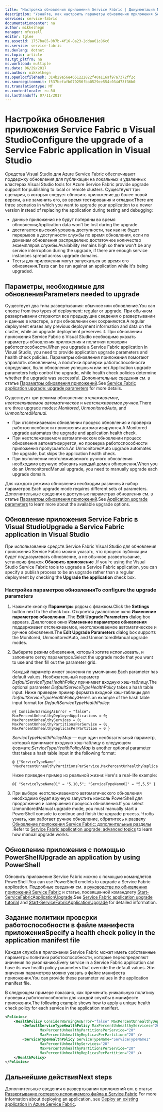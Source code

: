 ```yaml
---
title: "Настройка обновления приложения Service Fabric | Документация Майкрософт"
description: "Узнайте, как настроить параметры обновления приложения Service Fabric с помощью Microsoft Visual Studio."
services: service-fabric
documentationcenter: na
author: mikkelhegn
manager: mfussell
editor: tglee
ms.assetid: 1757ba85-0b7b-4f16-8a23-2ddaa61c86c6
ms.service: service-fabric
ms.devlang: dotnet
ms.topic: article
ms.tgt_pltfrm: na
ms.workload: multiple
ms.date: 06/29/2017
ms.author: mikkelhegn
ms.openlocfilehash: 314b29a56e4651222822f40a116af97a7372ff2c
ms.sourcegitcommit: f537befafb079256fba0529ee554c034d73f36b0
ms.translationtype: MT
ms.contentlocale: ru-RU
ms.lasthandoff: 07/11/2017
---
```

# <a name="configure-the-upgrade-of-a-service-fabric-application-in-visual-studio"></a><span data-ttu-id="9aa22-103">Настройка обновления приложения Service Fabric в Visual Studio</span><span class="sxs-lookup"><span data-stu-id="9aa22-103">Configure the upgrade of a Service Fabric application in Visual Studio</span></span>
<span data-ttu-id="9aa22-104">Средства Visual Studio для Azure Service Fabric обеспечивают поддержку обновления для публикации на локальных и удаленных кластерах.</span><span class="sxs-lookup"><span data-stu-id="9aa22-104">Visual Studio tools for Azure Service Fabric provide upgrade support for publishing to local or remote clusters.</span></span> <span data-ttu-id="9aa22-105">Существуют три сценария, в которых следует обновить приложение до более новой версии, а не заменить его, во время тестирования и отладки:</span><span class="sxs-lookup"><span data-stu-id="9aa22-105">There are three scenarios in which you want to upgrade your application to a newer version instead of replacing the application during testing and debugging:</span></span>

* <span data-ttu-id="9aa22-106">данные приложения не будут потеряны во время обновления;</span><span class="sxs-lookup"><span data-stu-id="9aa22-106">Application data won't be lost during the upgrade.</span></span>
* <span data-ttu-id="9aa22-107">достигается высокий уровень доступности, так как не будет перерывов в доступности службы по время обновления, если по доменам обновления распределено достаточное количество экземпляров службы.</span><span class="sxs-lookup"><span data-stu-id="9aa22-107">Availability remains high so there won't be any service interruption during the upgrade, if there are enough service instances spread across upgrade domains.</span></span>
* <span data-ttu-id="9aa22-108">Тесты для приложения могут запускаться во время его обновления.</span><span class="sxs-lookup"><span data-stu-id="9aa22-108">Tests can be run against an application while it's being upgraded.</span></span>

## <a name="parameters-needed-to-upgrade"></a><span data-ttu-id="9aa22-109">Параметры, необходимые для обновления</span><span class="sxs-lookup"><span data-stu-id="9aa22-109">Parameters needed to upgrade</span></span>
<span data-ttu-id="9aa22-110">Существует два типа развертывания: обычное или обновление.</span><span class="sxs-lookup"><span data-stu-id="9aa22-110">You can choose from two types of deployment: regular or upgrade.</span></span> <span data-ttu-id="9aa22-111">При обычном развертывании стираются все предыдущие сведения о развертывании и данные в кластере, а при обновлении они сохраняются.</span><span class="sxs-lookup"><span data-stu-id="9aa22-111">A regular deployment erases any previous deployment information and data on the cluster, while an upgrade deployment preserves it.</span></span> <span data-ttu-id="9aa22-112">При обновлении приложения Service Fabric в Visual Studio необходимо указать параметры обновления приложения и политики проверки работоспособности.</span><span class="sxs-lookup"><span data-stu-id="9aa22-112">When you upgrade a Service Fabric application in Visual Studio, you need to provide application upgrade parameters and health check policies.</span></span> <span data-ttu-id="9aa22-113">Параметры обновления приложения помогают управлять обновлением, а политики проверки работоспособности определяют, было обновление успешным или нет.</span><span class="sxs-lookup"><span data-stu-id="9aa22-113">Application upgrade parameters help control the upgrade, while health check policies determine whether the upgrade was successful.</span></span> <span data-ttu-id="9aa22-114">Дополнительные сведения см. в статье [Параметры обновления приложений](service-fabric-application-upgrade-parameters.md).</span><span class="sxs-lookup"><span data-stu-id="9aa22-114">See [Service Fabric application upgrade: upgrade parameters](service-fabric-application-upgrade-parameters.md) for more details.</span></span>

<span data-ttu-id="9aa22-115">Существует три режима обновления: *отслеживаемое*, *неотслеживаемое автоматическое* и *неотслеживаемое ручное*.</span><span class="sxs-lookup"><span data-stu-id="9aa22-115">There are three upgrade modes: *Monitored*, *UnmonitoredAuto*, and *UnmonitoredManual*.</span></span>

* <span data-ttu-id="9aa22-116">При отслеживаемом обновлении процесс обновления и проверка работоспособности приложения автоматизируются.</span><span class="sxs-lookup"><span data-stu-id="9aa22-116">A Monitored upgrade automates the upgrade and application health check.</span></span>
* <span data-ttu-id="9aa22-117">При неотслеживаемом автоматическом обновлении процесс обновления автоматизируется, но проверка работоспособности приложения пропускается.</span><span class="sxs-lookup"><span data-stu-id="9aa22-117">An UnmonitoredAuto upgrade automates the upgrade, but skips the application health check.</span></span>
* <span data-ttu-id="9aa22-118">При выполнении неотслеживаемого ручного обновления необходимо вручную обновить каждый домен обновления.</span><span class="sxs-lookup"><span data-stu-id="9aa22-118">When you do an UnmonitoredManual upgrade, you need to manually upgrade each upgrade domain.</span></span>

<span data-ttu-id="9aa22-119">Для каждого режима обновления необходим различный набор параметров.</span><span class="sxs-lookup"><span data-stu-id="9aa22-119">Each upgrade mode requires different sets of parameters.</span></span> <span data-ttu-id="9aa22-120">Дополнительные сведения о доступных параметрах обновления см. в статье [Параметры обновления приложений](service-fabric-application-upgrade-parameters.md).</span><span class="sxs-lookup"><span data-stu-id="9aa22-120">See [Application upgrade parameters](service-fabric-application-upgrade-parameters.md) to learn more about the available upgrade options.</span></span>

## <a name="upgrade-a-service-fabric-application-in-visual-studio"></a><span data-ttu-id="9aa22-121">Обновление приложения Service Fabric в Visual Studio</span><span class="sxs-lookup"><span data-stu-id="9aa22-121">Upgrade a Service Fabric application in Visual Studio</span></span>
<span data-ttu-id="9aa22-122">При использовании средств Service Fabric Visual Studio для обновления приложения Service Fabric можно указать, что процесс публикации будет подразумевать обновление, а не обычное развертывание, установив флажок **Обновить приложение** .</span><span class="sxs-lookup"><span data-stu-id="9aa22-122">If you’re using the Visual Studio Service Fabric tools to upgrade a Service Fabric application, you can specify a publish process to be an upgrade rather than a regular deployment by checking the **Upgrade the application** check box.</span></span>

### <a name="to-configure-the-upgrade-parameters"></a><span data-ttu-id="9aa22-123">Настройка параметров обновления</span><span class="sxs-lookup"><span data-stu-id="9aa22-123">To configure the upgrade parameters</span></span>
1. <span data-ttu-id="9aa22-124">Нажмите кнопку **Параметры** рядом с флажком.</span><span class="sxs-lookup"><span data-stu-id="9aa22-124">Click the **Settings** button next to the check box.</span></span> <span data-ttu-id="9aa22-125">Откроется диалоговое окно **Изменение параметров обновления** .</span><span class="sxs-lookup"><span data-stu-id="9aa22-125">The **Edit Upgrade Parameters** dialog box appears.</span></span> <span data-ttu-id="9aa22-126">Диалоговое окно **Изменение параметров обновления** поддерживает отслеживаемое, неотслеживаемое автоматическое и ручное обновления.</span><span class="sxs-lookup"><span data-stu-id="9aa22-126">The **Edit Upgrade Parameters** dialog box supports the Monitored, UnmonitoredAuto, and UnmonitoredManual upgrade modes.</span></span>
2. <span data-ttu-id="9aa22-127">Выберите режим обновления, который хотите использовать, и заполните сетку параметров.</span><span class="sxs-lookup"><span data-stu-id="9aa22-127">Select the upgrade mode that you want to use and then fill out the parameter grid.</span></span>

    <span data-ttu-id="9aa22-128">Каждый параметр имеет значения по умолчанию.</span><span class="sxs-lookup"><span data-stu-id="9aa22-128">Each parameter has default values.</span></span> <span data-ttu-id="9aa22-129">Необязательный параметр *DefaultServiceTypeHealthPolicy* принимает входную хэш-таблицу.</span><span class="sxs-lookup"><span data-stu-id="9aa22-129">The optional parameter *DefaultServiceTypeHealthPolicy* takes a hash table input.</span></span> <span data-ttu-id="9aa22-130">Ниже приведен пример формата входной хэш-таблицы для *DefaultServiceTypeHealthPolicy*:</span><span class="sxs-lookup"><span data-stu-id="9aa22-130">Here’s an example of the hash table input format for *DefaultServiceTypeHealthPolicy*:</span></span>

    ```
    @{ ConsiderWarningAsError = "false"; MaxPercentUnhealthyDeployedApplications = 0; MaxPercentUnhealthyServices = 0; MaxPercentUnhealthyPartitionsPerService = 0; MaxPercentUnhealthyReplicasPerPartition = 0 }
    ```

    <span data-ttu-id="9aa22-131">*ServiceTypeHealthPolicyMap* — еще один необязательный параметр, который принимает входную хэш-таблицу в следующем формате:</span><span class="sxs-lookup"><span data-stu-id="9aa22-131">*ServiceTypeHealthPolicyMap* is another optional parameter that takes a hash table input in the following format:</span></span>

    ```    
    @ {"ServiceTypeName" : "MaxPercentUnhealthyPartitionsPerService,MaxPercentUnhealthyReplicasPerPartition,MaxPercentUnhealthyServices"}
    ```

    <span data-ttu-id="9aa22-132">Ниже приведен пример из реальной жизни:</span><span class="sxs-lookup"><span data-stu-id="9aa22-132">Here's a real-life example:</span></span>

    ```
    @{ "ServiceTypeName01" = "5,10,5"; "ServiceTypeName02" = "5,5,5" }
    ```
3. <span data-ttu-id="9aa22-133">При выборе неотслеживаемого автоматического обновления необходимо будет вручную запустить консоль PowerShell для продолжения и завершения процесса обновления.</span><span class="sxs-lookup"><span data-stu-id="9aa22-133">If you select UnmonitoredManual upgrade mode, you must manually start a PowerShell console to continue and finish the upgrade process.</span></span> <span data-ttu-id="9aa22-134">Чтобы узнать, как работает ручное обновление, обратитесь к разделу [Обновление приложения Service Fabric: дополнительные разделы](service-fabric-application-upgrade-advanced.md) .</span><span class="sxs-lookup"><span data-stu-id="9aa22-134">Refer to [Service Fabric application upgrade: advanced topics](service-fabric-application-upgrade-advanced.md) to learn how manual upgrade works.</span></span>

## <a name="upgrade-an-application-by-using-powershell"></a><span data-ttu-id="9aa22-135">Обновление приложения с помощью PowerShell</span><span class="sxs-lookup"><span data-stu-id="9aa22-135">Upgrade an application by using PowerShell</span></span>
<span data-ttu-id="9aa22-136">Обновить приложение Service Fabric можно с помощью командлетов PowerShell.</span><span class="sxs-lookup"><span data-stu-id="9aa22-136">You can use PowerShell cmdlets to upgrade a Service Fabric application.</span></span> <span data-ttu-id="9aa22-137">Подробные сведения см. в [руководстве по обновлению приложений Service Fabric](service-fabric-application-upgrade-tutorial.md) и статье, посвященной командлету [Start-ServiceFabricApplicationUpgrade](https://msdn.microsoft.com/library/mt125975.aspx).</span><span class="sxs-lookup"><span data-stu-id="9aa22-137">See [Service Fabric application upgrade tutorial](service-fabric-application-upgrade-tutorial.md) and [Start-ServiceFabricApplicationUpgrade](https://msdn.microsoft.com/library/mt125975.aspx) for detailed information.</span></span>

## <a name="specify-a-health-check-policy-in-the-application-manifest-file"></a><span data-ttu-id="9aa22-138">Задание политики проверки работоспособности в файле манифеста приложения</span><span class="sxs-lookup"><span data-stu-id="9aa22-138">Specify a health check policy in the application manifest file</span></span>
<span data-ttu-id="9aa22-139">Каждая служба в приложении Service Fabric может иметь собственные параметры политики работоспособности, которые переопределяют значения по умолчанию.</span><span class="sxs-lookup"><span data-stu-id="9aa22-139">Every service in a Service Fabric application can have its own health policy parameters that override the default values.</span></span> <span data-ttu-id="9aa22-140">Эти значения параметров можно указать в файле манифеста приложения.</span><span class="sxs-lookup"><span data-stu-id="9aa22-140">You can provide these parameter values in the application manifest file.</span></span>

<span data-ttu-id="9aa22-141">В следующем примере показано, как применить уникальную политику проверки работоспособности для каждой службы в манифесте приложения.</span><span class="sxs-lookup"><span data-stu-id="9aa22-141">The following example shows how to apply a unique health check policy for each service in the application manifest.</span></span>

```xml
<Policies>
    <HealthPolicy ConsiderWarningAsError="false" MaxPercentUnhealthyDeployedApplications="20">
        <DefaultServiceTypeHealthPolicy MaxPercentUnhealthyServices="20"               
                MaxPercentUnhealthyPartitionsPerService="20"
                MaxPercentUnhealthyReplicasPerPartition="20" />
        <ServiceTypeHealthPolicy ServiceTypeName="ServiceTypeName1"
                MaxPercentUnhealthyServices="20"
                MaxPercentUnhealthyPartitionsPerService="20"
                MaxPercentUnhealthyReplicasPerPartition="20" />      
    </HealthPolicy>
</Policies>
```
## <a name="next-steps"></a><span data-ttu-id="9aa22-142">Дальнейшие действия</span><span class="sxs-lookup"><span data-stu-id="9aa22-142">Next steps</span></span>
<span data-ttu-id="9aa22-143">Дополнительные сведения о развертывании приложений см. в статье [Развертывание гостевого исполняемого файла в Service Fabric](service-fabric-deploy-existing-app.md).</span><span class="sxs-lookup"><span data-stu-id="9aa22-143">For more information about deploying an application, see [Deploy an existing application in Azure Service Fabric](service-fabric-deploy-existing-app.md).</span></span>